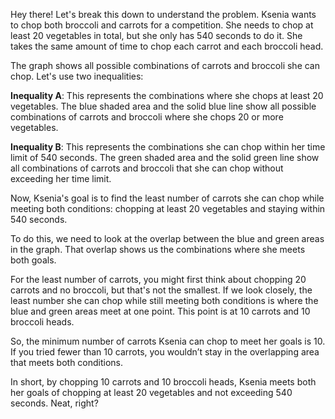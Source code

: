 Hey there! Let's break this down to understand the problem. Ksenia wants to chop both broccoli and carrots for a competition. She needs to chop at least 20 vegetables in total, but she only has 540 seconds to do it. She takes the same amount of time to chop each carrot and each broccoli head.

The graph shows all possible combinations of carrots and broccoli she can chop. Let's use two inequalities:

**Inequality A**: This represents the combinations where she chops at least 20 vegetables. The blue shaded area and the solid blue line show all possible combinations of carrots and broccoli where she chops 20 or more vegetables.

**Inequality B**: This represents the combinations she can chop within her time limit of 540 seconds. The green shaded area and the solid green line show all combinations of carrots and broccoli that she can chop without exceeding her time limit.

Now, Ksenia's goal is to find the least number of carrots she can chop while meeting both conditions: chopping at least 20 vegetables and staying within 540 seconds.

To do this, we need to look at the overlap between the blue and green areas in the graph. That overlap shows us the combinations where she meets both goals.

For the least number of carrots, you might first think about chopping 20 carrots and no broccoli, but that's not the smallest. If we look closely, the least number she can chop while still meeting both conditions is where the blue and green areas meet at one point. This point is at 10 carrots and 10 broccoli heads.

So, the minimum number of carrots Ksenia can chop to meet her goals is 10. If you tried fewer than 10 carrots, you wouldn’t stay in the overlapping area that meets both conditions.

In short, by chopping 10 carrots and 10 broccoli heads, Ksenia meets both her goals of chopping at least 20 vegetables and not exceeding 540 seconds. Neat, right?